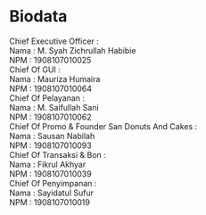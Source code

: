 # Biodata

Chief Executive Officer :<br />
  Nama : M. Syah Zichrullah Habibie<br />
  NPM  : 1908107010025<br />
Chief Of GUI :<br />
  Nama : Mauriza Humaira<br />
  NPM  : 1908107010064<br />
Chief Of Pelayanan :<br />
  Nama : M. Saifullah Sani<br />
  NPM  : 1908107010062<br />
Chief Of Promo & Founder San Donuts And Cakes :<br />
  Nama : Sausan Nabilah<br />
  NPM  : 1908107010093<br />
Chief Of Transaksi & Bon :<br />
  Nama : Fikrul Akhyar<br />
  NPM  : 1908107010039<br />
Chief Of Penyimpanan :<br />
  Nama : Sayidatul Sufur<br />
  NPM  : 1908107010019
